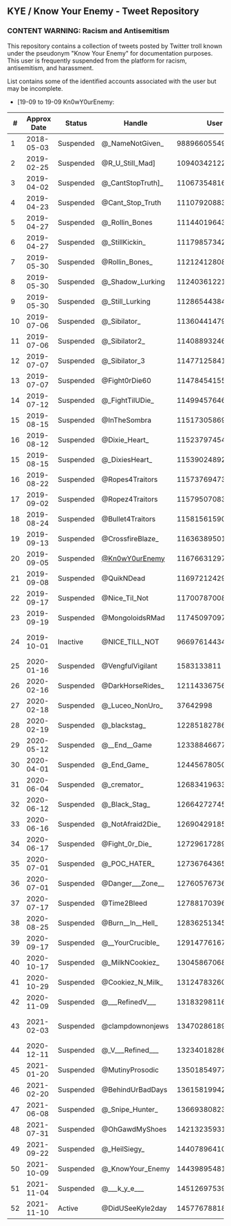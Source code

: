 ## KYE / Know Your Enemy - Tweet Repository

### CONTENT WARNING: Racism and Antisemitism

This repository contains a collection of tweets posted by Twitter troll known under the pseudonym "Know Your Enemy" for documentation purposes. This user is frequently suspended from the platform for racism, antisemitism, and harassment.




List contains some of the identified accounts associated with the user but may be incomplete.



* [19-09 to 19-09 Kn0wY0urEnemy:

| #  | Approx Date | Status    | Handle                  | User ID             | Name                          |
| -- | ----------- | --------- | ----------------------- | ------------------- | ----------------------------- |
| 1  | 2018-05-03  | Suspended | @\_NameNotGiven\_       | 988966055497285632  | Know Your Enemy               |
| 2  | 2019-02-25  | Suspended | @R\_U\_Still\_Mad]       | 1094034212263546881 | Know Your Enemy               |
| 3  | 2019-04-02  | Suspended | @\_CantStopTruth\]_      | 1106735481616826368 | Know Your Enemy               |
| 4  | 2019-04-23  | Suspended | @Cant\_Stop\_Truth      | 1110792088348692480 | Know Your Enemy               |
| 5  | 2019-04-27  | Suspended | @\_Rollin\_Bones        | 1114401964375334917 | Know Your Enemy               |
| 6  | 2019-04-27  | Suspended | @\_StillKickin\_        | 1117985734210646016 | Know Your Enemy               |
| 7  | 2019-05-30  | Suspended | @Rollin\_Bones\_        | 1121241280888168448 | Know Your Enemy               |
| 8  | 2019-05-30  | Suspended | @\_Shadow\_Lurking      | 1124036122114392064 | Know Your Enemy               |
| 9  | 2019-05-30  | Suspended | @\_Still\_Lurking       | 1128654438409752578 | Know Your Enemy               |
| 10 | 2019-07-06  | Suspended | @\_Sibilator\_          | 1136044147972820992 | Know Your Enemy               |
| 11 | 2019-07-06  | Suspended | @\_Sibilator2\_         | 1140889324696657921 | Know Your Enemy               |
| 12 | 2019-07-07  | Suspended | @\_Sibilator\_3         | 1147712584134455296 | Know Your Enemy               |
| 13 | 2019-07-07  | Suspended | @Fight0rDie60           | 1147845415531765761 | Know Your Enemy               |
| 14 | 2019-07-12  | Suspended | @\_FightTilUDie\_       | 1149945764631568384 | Know Your Enemy               |
| 15 | 2019-08-15  | Suspended | @InTheSombra            | 1151730586907750401 | Know Your Enemy               |
| 16 | 2019-08-12  | Suspended | @Dixie\_Heart\_         | 1152379745457332225 | Know Your Enemy               |
| 15 | 2019-08-15  | Suspended | @\_DixiesHeart\_        | 1153902489261002753 | Know Your Enemy               |
| 16 | 2019-08-22  | Suspended | @Ropes4Traitors         | 1157376947317563392 | Know Your Enemy               |
| 17 | 2019-09-02  | Suspended | @Ropez4Traitors         | 1157950708399915008 | Know Your Enemy               |
| 18 | 2019-08-24  | Suspended | @Bullet4Traitors        | 1158156159011950593 | Know Your Enemy               |
| 19 | 2019-09-13  | Suspended | @CrossfireBlaze\_       | 1163638950122217472 | Know Your Enemy               |
| 20 | 2019-09-05  | Suspended | [@Kn0wY0urEnemy](https://github.com/TwitterArchives/KYE/blob/main/19-09%20to%2019-09%20Kn0wY0urEnemy.md)          | 1167663129700065280 | Know Your Enemy               |
| 21 | 2019-09-08  | Suspended | @QuikNDead              | 1169721242938675200 | Know Your Enemy               |
| 22 | 2019-09-17  | Suspended | @Nice\_Til\_Not         | 1170078700823568384 | Know Your Enemy               |
| 23 | 2019-09-19  | Suspended | @MongoloidsRMad         | 1174509709769859072 | KYE                           |
| 24 | 2019-10-01  | Inactive  | @NICE\_TILL\_NOT        | 966976144347025408  | KNOW YOUR ENEMY               |
| 25 | 2020-01-16  | Suspended | @VengfulVigilant        | 1583133811          | Know Your Enemy               |
| 26 | 2020-02-16  | Suspended | @DarkHorseRides\_       | 1211433675633487872 | Know Your Enemy               |
| 27 | 2020-02-18  | Suspended | @\_Luceo\_NonUro\_      | 37642998            | Know Your Enemy               |
| 28 | 2020-02-19  | Suspended | @\_blackstag\_          | 1228518278689181699 | Know Your Enemy               |
| 29 | 2020-05-12  | Suspended | @\_\_End\_\_Game        | 1233884667704537092 | Know Your Enemy               |
| 30 | 2020-04-01  | Suspended | @\_End\_Game\_          | 1244567805095219200 | KYE                           |
| 31 | 2020-06-04  | Suspended | @\_cremator\_           | 1268341963322843136 | Cremator 🔥                   |
| 32 | 2020-06-12  | Suspended | @\_Black\_Stag\_        | 1266427274514980867 | Know Your Enemy               |
| 33 | 2020-06-16  | Suspended | @\_NotAfraid2Die\_      | 1269042918536310785 | Luceo Non Uro                 |
| 34 | 2020-06-17  | Suspended | @Fight\_0r\_Die\_       | 1272961728981196800 | Tùlach Àrd 🇺🇸🏴󠁧󠁢󠁳󠁣󠁴󠁿 |
| 35 | 2020-07-01  | Suspended | @\_POC\_HATER\_         | 1273676436579082240 | POC Hater                     |
| 36 | 2020-07-01  | Suspended | @Danger\_\_\_Zone\_\_   | 1276057673667153925 | Danger Zone                   |
| 37 | 2020-07-17  | Suspended | @Time2Bleed             | 1278817039633862656 | Ichor                         |
| 38 | 2020-08-25  | Suspended | @Burn\_\_ln\_\_Hell\_   | 1283625134574772229 | Incinerator                   |
| 39 | 2020-09-17  | Suspended | @\_\_YourCrucible\_     | 1291477616726220800 | † 𝕮𝖗𝖚𝖈𝖎𝖇𝖑𝖊 †          |
| 40 | 2020-10-17  | Suspended | @\_MilkNCookiez\_       | 1304586706838892544 | K.Y.E.                        |
| 41 | 2020-10-29  | Suspended | @Cookiez\_N\_Milk\_     | 1312478326024364032 | 🦇 𝕂.𝕐.𝔼. 🦇               |
| 42 | 2020-11-09  | Suspended | @\_\_\_RefinedV\_\_\_   | 1318329811622793217 | ⚔ ₭.Ɏ.Ɇ. ⚔                    |
| 43 | 2021-02-03  | Suspended | @clampdownonjews        | 1347028618900250624 | Stop jews, Fellow Whites and  |
| 44 | 2020-12-11  | Suspended | @\_V\_\_\_Refined\_\_\_ | 1323401828696993792 | ЯΣFIПΣD VΣПӨM                 |
| 45 | 2021-01-20  | Suspended | @MutinyProsodic         | 1350185497767776258 | ᑭᖇOᔕOᗪIᑕ ᗰᑌTIᑎY               |
| 46 | 2021-02-20  | Suspended | @BehindUrBadDays        | 1361581994262552576 | 𝐂𝐫𝐞𝐦𝐚𝐭𝐨𝐫 𝐈𝐈         |
| 47 | 2021-06-08  | Suspended | @\_Snipe\_Hunter\_      | 1366938082377928704 | Snipe Hunter                  |
| 48 | 2021-07-31  | Suspended | @OhGawdMyShoes          | 1421323593166827521 | Shoes 👞                      |
| 49 | 2021-09-22  | Suspended | @\_HeilSiegy\_          | 1440789641091710977 | Heil Siegy                    |
| 50 | 2021-10-09  | Suspended | @\_KnowYour\_Enemy      | 1443989548157992964 | KYE                           |
| 51 | 2021-11-04  | Suspended | @\_\_\_k\_y\_e\_\_\_    | 1451269753952247810 | ₭.Ɏ.Ɇ                         |
| 52 | 2021-11-10  | Active    | @DidUSeeKyle2day        | 1457767881832210438 | ӄռօա ʏօʊʀ ɛռɛʍʏ               |
